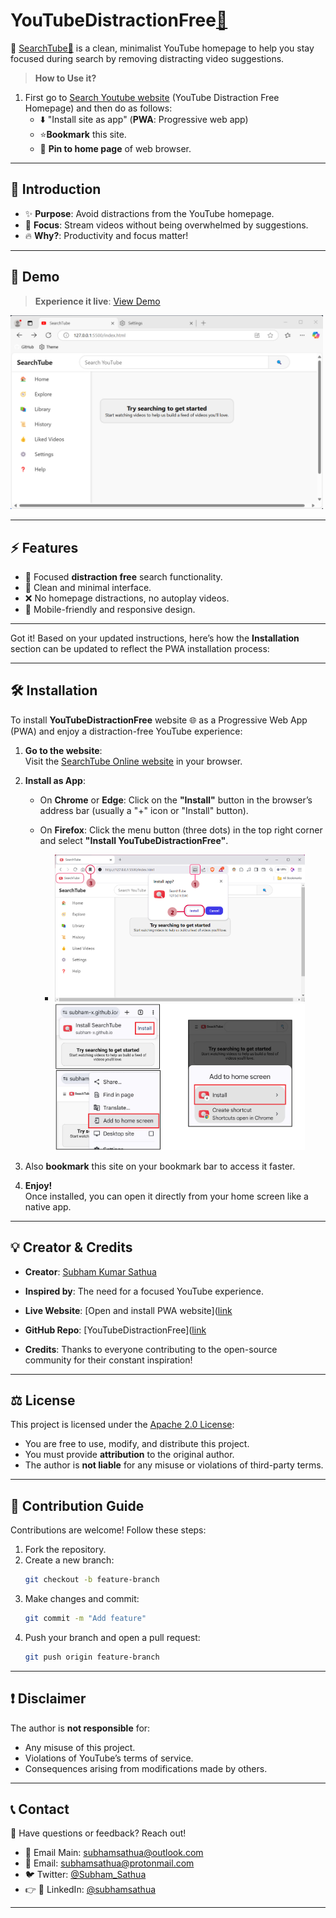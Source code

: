

# **YouTubeDistractionFree**[🔗](https://github.com/Subham-x/FocusYT)
🎯 [SearchTube🔗](https://subham-x.github.io/FocusYT/) is a clean, minimalist YouTube homepage to help you stay focused during search by removing distracting video suggestions.

> **How to Use it?**
1. First go to [Search Youtube website](https://subham-x.github.io/FocusYT/) (YouTube Distraction Free Homepage) and then do as follows: 
   - ⬇️ "Install site as app" (**PWA**: Progressive web app)
   - ⭐**Bookmark** this site.
   - 📌 **Pin to home page** of web browser.

---

## 🚀 **Introduction**  
- ✨ **Purpose**: Avoid distractions from the YouTube homepage.  
- 🎯 **Focus**: Stream videos without being overwhelmed by suggestions.  
- 🔥 **Why?**: Productivity and focus matter!

---

## 🌟 **Demo**  
> **Experience it live**: [View Demo](https://subham-x.github.io/FocusYT/)

<img src="img/Demo%20Screenshot.png" width="500" />

---

## ⚡ **Features**  
- 🔎 Focused **distraction free** search functionality.  
- 📜 Clean and minimal interface.  
- ❌ No homepage distractions, no autoplay videos.  
- 📱 Mobile-friendly and responsive design.  

---

Got it! Based on your updated instructions, here’s how the **Installation** section can be updated to reflect the PWA installation process:

---

## 🛠️ **Installation**  

To install **YouTubeDistractionFree** website 🌐 as a Progressive Web App (PWA) and enjoy a distraction-free YouTube experience:

1. **Go to the website**:  
   Visit the [SearchTube Online website](https://subham-x.github.io/FocusYT/) in your browser.

2. **Install as App**:  
   - On **Chrome** or **Edge**: Click on the **"Install"** button in the browser’s address bar (usually a "+" icon or "Install" button).  
   - On **Firefox**: Click the menu button (three dots) in the top right corner and select **"Install YouTubeDistractionFree"**.

        - <img src="img/pwaScreenshot.png" width="400" /> <img src="img/pwaAndroidScreenshot.png" width="400" />

3. Also **bookmark** this site on your bookmark bar to access it faster.
3. **Enjoy!**  
   Once installed, you can open it directly from your home screen like a native app.

---

## 💡 **Creator & Credits** 
- **Creator**: [Subham Kumar Sathua](https://github.com/Subham-x)
- **Inspired by**: The need for a focused YouTube experience.
- **Live Website**: [Open and install PWA website]([link](https://subham-x.github.io/FocusYT/)
- **GitHub Repo**: [YouTubeDistractionFree]([link](https://github.com/Subham-x/FocusYT)

- **Credits**: Thanks to everyone contributing to the open-source community for their constant inspiration!

---

## ⚖️ **License**  
This project is licensed under the [Apache 2.0 License](./LICENSE):  
- You are free to use, modify, and distribute this project.  
- You must provide **attribution** to the original author.  
- The author is **not liable** for any misuse or violations of third-party terms.  

---

## 🤝 **Contribution Guide**  
Contributions are welcome! Follow these steps:  
1. Fork the repository.  
2. Create a new branch:  
   ```bash
   git checkout -b feature-branch
   ```  
3. Make changes and commit:  
   ```bash
   git commit -m "Add feature"
   ```  
4. Push your branch and open a pull request:  
   ```bash
   git push origin feature-branch
   ```  

---

## ❗ **Disclaimer**  
The author is **not responsible** for:  
- Any misuse of this project.  
- Violations of YouTube’s terms of service.  
- Consequences arising from modifications made by others.  

---

## 📞 **Contact**  
💌 Have questions or feedback? Reach out!
- 📧 Email Main: [subhamsathua@outlook.com](mailto:subhamsathua@outlook.com)  
- 📧 Email: [subhamsathua@protonmail.com](mailto:subhamsathua@protonmail.com)
- 🐦 Twitter: [@Subham_Sathua](https://x.com/Subham_Sathua)
- 👉 🔗 LinkedIn: [@subhamsathua](https://www.linkedin.com/in/subhamsathua/)

---
